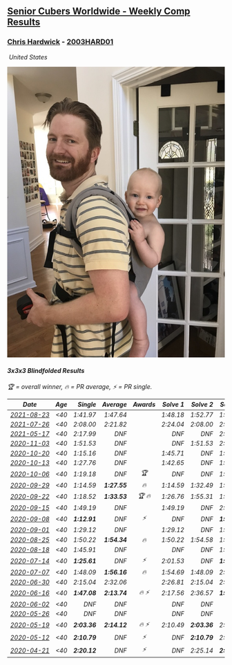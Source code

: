<style>table {white-space: nowrap;}</style>
<link rel="stylesheet" type="text/css" href="/scw-comp/css/flags.css" />

## [Senior Cubers Worldwide - Weekly Comp Results](/scw-comp/results/)
### [Chris Hardwick](README.md) - [2003HARD01](https://www.worldcubeassociation.org/persons/2003HARD01?event=333bf)

<i class="flag flag-US" />&nbsp;United States

![Chris Hardwick](1567650520.jpeg)

#### 3x3x3 Blindfolded Results

<span style="white-space: nowrap;">🏆 = overall winner</span>, <span style="white-space: nowrap;">🔥 = PR average</span>, <span style="white-space: nowrap;">⚡ = PR single</span>.

| Date | Age | Single | Average | Awards | Solve 1 | Solve 2 | Solve 3 | Video |
| :--: | :--: | --: | --: | :--: | --: | --: | --: | :-- |
| [2021-08-23](../../results/2021-08-23/333bf.md) | <40 | 1:41.97 | 1:47.64 |  | 1:48.18 | 1:52.77 | 1:41.97 | [Desktop](https://www.facebook.com/events/222639079875755/permalink/225835326222797) / [Mobile](https://m.facebook.com/events/222639079875755?view=permalink&id=225835326222797) |
| [2021-07-26](../../results/2021-07-26/333bf.md) | <40 | 2:08.00 | 2:21.82 |  | 2:24.04 | 2:08.00 | 2:33.41 | [Desktop](https://www.facebook.com/events/250873333259866/permalink/258785952468604) / [Mobile](https://m.facebook.com/events/250873333259866?view=permalink&id=258785952468604) |
| [2021-05-17](../../results/2021-05-17/333bf.md) | <40 | 2:17.99 | DNF |  | DNF | DNF | 2:17.99 | [Desktop](https://www.facebook.com/events/1138256699977086/permalink/1146296349173121) / [Mobile](https://m.facebook.com/events/1138256699977086?view=permalink&id=1146296349173121) |
| [2020-11-03](../../results/2020-11-03/333bf.md) | <40 | 1:51.53 | DNF |  | DNF | 1:51.53 | 2:00.57 | [Desktop](https://www.facebook.com/events/2761297674142255/permalink/2768040023468020) / [Mobile](https://m.facebook.com/events/2761297674142255?view=permalink&id=2768040023468020) |
| [2020-10-20](../../results/2020-10-20/333bf.md) | <40 | 1:15.16 | DNF |  | 1:45.71 | DNF | 1:15.16 | [Desktop](https://www.facebook.com/events/365280181488304/permalink/367918681224454) / [Mobile](https://m.facebook.com/events/365280181488304?view=permalink&id=367918681224454) |
| [2020-10-13](../../results/2020-10-13/333bf.md) | <40 | 1:27.76 | DNF |  | 1:42.65 | DNF | 1:27.76 | [Desktop](https://www.facebook.com/events/773544990104744/permalink/774263296699580) / [Mobile](https://m.facebook.com/events/773544990104744?view=permalink&id=774263296699580) |
| [2020-10-06](../../results/2020-10-06/333bf.md) | <40 | 1:19.18 | DNF | 🏆 | DNF | DNF | 1:19.18 | [Desktop](https://www.facebook.com/events/1046370112467687/permalink/1048653028906062) / [Mobile](https://m.facebook.com/events/1046370112467687?view=permalink&id=1048653028906062) |
| [2020-09-29](../../results/2020-09-29/333bf.md) | <40 | 1:14.59 | **1:27.55** | 🔥 | 1:14.59 | 1:32.49 | 1:35.58 | [Desktop](https://www.facebook.com/events/1294868874190434/permalink/1295739020770086) / [Mobile](https://m.facebook.com/events/1294868874190434?view=permalink&id=1295739020770086) |
| [2020-09-22](../../results/2020-09-22/333bf.md) | <40 | 1:18.52 | **1:33.53** | 🏆 🔥 | 1:26.76 | 1:55.31 | 1:18.52 | [Desktop](https://www.facebook.com/events/4389765994427083/permalink/4395277470542602) / [Mobile](https://m.facebook.com/events/4389765994427083?view=permalink&id=4395277470542602) |
| [2020-09-15](../../results/2020-09-15/333bf.md) | <40 | 1:49.19 | DNF |  | 1:49.19 | DNF | 2:14.87 | [Desktop](https://www.facebook.com/events/345183733276011/permalink/347353589725692) / [Mobile](https://m.facebook.com/events/345183733276011?view=permalink&id=347353589725692) |
| [2020-09-08](../../results/2020-09-08/333bf.md) | <40 | **1:12.91** | DNF | ⚡ | DNF | DNF | **1:12.91** | [Desktop](https://www.facebook.com/events/255657718878285/permalink/257066415404082) / [Mobile](https://m.facebook.com/events/255657718878285?view=permalink&id=257066415404082) |
| [2020-09-01](../../results/2020-09-01/333bf.md) | <40 | 1:29.12 | DNF |  | 1:29.12 | DNF | 1:59.28 | [Desktop](https://www.facebook.com/events/341866283526200/permalink/346997876346374) / [Mobile](https://m.facebook.com/events/341866283526200?view=permalink&id=346997876346374) |
| [2020-08-25](../../results/2020-08-25/333bf.md) | <40 | 1:50.22 | **1:54.34** | 🔥 | 1:50.22 | 1:54.58 | 1:58.22 | [Desktop](https://www.facebook.com/events/2697073243839990/permalink/2698127857067862) / [Mobile](https://m.facebook.com/events/2697073243839990?view=permalink&id=2698127857067862) |
| [2020-08-18](../../results/2020-08-18/333bf.md) | <40 | 1:45.91 | DNF |  | DNF | DNF | 1:45.91 | [Desktop](https://www.facebook.com/events/2504353356469935/permalink/2505149056390365) / [Mobile](https://m.facebook.com/events/2504353356469935?view=permalink&id=2505149056390365) |
| [2020-07-14](../../results/2020-07-14/333bf.md) | <40 | **1:25.61** | DNF | ⚡ | 2:01.53 | DNF | **1:25.61** | [Desktop](https://www.facebook.com/events/2796452740585923/permalink/2797749197122944) / [Mobile](https://m.facebook.com/events/2796452740585923?view=permalink&id=2797749197122944) |
| [2020-07-07](../../results/2020-07-07/333bf.md) | <40 | 1:48.09 | **1:56.16** | 🔥 | 1:54.69 | 1:48.09 | 2:05.69 | [Desktop](https://www.facebook.com/events/296526488422565/permalink/299786304763250) / [Mobile](https://m.facebook.com/events/296526488422565?view=permalink&id=299786304763250) |
| [2020-06-30](../../results/2020-06-30/333bf.md) | <40 | 2:15.04 | 2:32.06 |  | 2:26.81 | 2:15.04 | 2:54.32 | [Desktop](https://www.facebook.com/events/348465022802357/permalink/350686042580255) / [Mobile](https://m.facebook.com/events/348465022802357?view=permalink&id=350686042580255) |
| [2020-06-16](../../results/2020-06-16/333bf.md) | <40 | **1:47.08** | **2:13.74** | 🔥 ⚡ | 2:17.56 | 2:36.57 | **1:47.08** | [Desktop](https://www.facebook.com/events/208176410240808/permalink/210547000003749) / [Mobile](https://m.facebook.com/events/208176410240808?view=permalink&id=210547000003749) |
| [2020-06-02](../../results/2020-06-02/333bf.md) | <40 | DNF | DNF |  | DNF | DNF | DNF | [Desktop](https://www.facebook.com/events/323619661956372/permalink/325497585101913) / [Mobile](https://m.facebook.com/events/323619661956372?view=permalink&id=325497585101913) |
| [2020-05-26](../../results/2020-05-26/333bf.md) | <40 | DNF | DNF |  | DNF | DNF | DNF | [Desktop](https://www.facebook.com/events/1531820936993798/permalink/1532456320263593) / [Mobile](https://m.facebook.com/events/1531820936993798?view=permalink&id=1532456320263593) |
| [2020-05-19](../../results/2020-05-19/333bf.md) | <40 | **2:03.36** | **2:14.12** | 🔥 ⚡ | 2:10.49 | **2:03.36** | 2:28.51 | [Desktop](https://www.facebook.com/events/2608037409484307/permalink/2610947279193320) / [Mobile](https://m.facebook.com/events/2608037409484307?view=permalink&id=2610947279193320) |
| [2020-05-12](../../results/2020-05-12/333bf.md) | <40 | **2:10.79** | DNF | ⚡ | DNF | **2:10.79** | 2:20.53 | [Desktop](https://www.facebook.com/events/367340484222677/permalink/369108197379239) / [Mobile](https://m.facebook.com/events/367340484222677?view=permalink&id=369108197379239) |
| [2020-04-21](../../results/2020-04-21/333bf.md) | <40 | **2:20.12** | DNF | ⚡ | DNF | 2:25.14 | **2:20.12** | [Desktop](https://www.facebook.com/events/1312095715657208/permalink/1312987725568007) / [Mobile](https://m.facebook.com/events/1312095715657208?view=permalink&id=1312987725568007) |


<!-- Global site tag (gtag.js) - Google Analytics -->
<script async src="https://www.googletagmanager.com/gtag/js?id=UA-86348435-3"></script>
<script>window.dataLayer = window.dataLayer || []; function gtag() {dataLayer.push(arguments);} gtag('js', new Date()); gtag('config', 'UA-86348435-3');</script>
